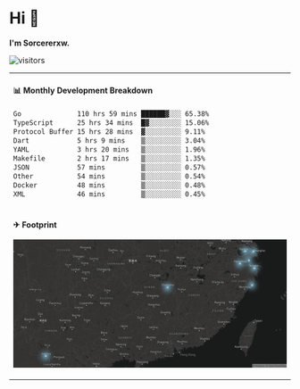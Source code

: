 # Hi 👋

**I'm Sorcererxw.**

![visitors](https://visitor-badge.glitch.me/badge?page_id=sorcererxw.sorcererx)

<table width="800px">
<tr>
<td valign="top" width="50%">

#### 📊 Monthly Development Breakdown

<!--START_SECTION:waka-->
```text
Go              110 hrs 59 mins ██████▓░░░ 65.38%
TypeScript      25 hrs 34 mins  █▓░░░░░░░░ 15.06%
Protocol Buffer 15 hrs 28 mins  ▓░░░░░░░░░ 9.11%
Dart            5 hrs 9 mins    ▒░░░░░░░░░ 3.04%
YAML            3 hrs 20 mins   ▒░░░░░░░░░ 1.96%
Makefile        2 hrs 17 mins   ▒░░░░░░░░░ 1.35%
JSON            57 mins         ▒░░░░░░░░░ 0.57%
Other           54 mins         ▒░░░░░░░░░ 0.54%
Docker          48 mins         ▒░░░░░░░░░ 0.48%
XML             46 mins         ▒░░░░░░░░░ 0.45%
```
<!--END_SECTION:waka-->

</tr>
<tr>
<td colspan="2">

#### ✈ Footprint

![footprint](./footprint.png)

</td>
</tr>
</table>


